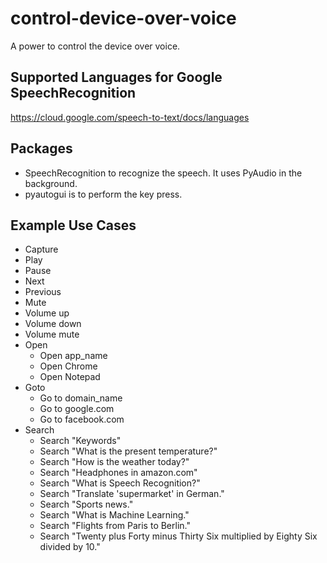 # control-device-over-voice
A power to control the device over voice.

## Supported Languages for Google SpeechRecognition

https://cloud.google.com/speech-to-text/docs/languages

## Packages

- SpeechRecognition to recognize the speech. It uses PyAudio in the background.
- pyautogui is to perform the key press.

## Example Use Cases

- Capture
- Play
- Pause
- Next
- Previous
- Mute
- Volume up
- Volume down
- Volume mute
- Open
  - Open app_name
  - Open Chrome
  - Open Notepad
- Goto
  - Go to domain_name
  - Go to google.com
  - Go to facebook.com
- Search
  - Search "Keywords"
  - Search "What is the present temperature?"
  - Search "How is the weather today?"
  - Search "Headphones in amazon.com"
  - Search "What is Speech Recognition?"
  - Search "Translate 'supermarket' in German."
  - Search "Sports news."
  - Search "What is Machine Learning."
  - Search "Flights from Paris to Berlin."
  - Search "Twenty plus Forty minus Thirty Six multiplied by Eighty Six divided by 10."
